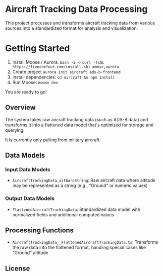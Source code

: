# Aircraft Tracking Data Processing

This project processes and transforms aircraft tracking data from various sources into a standardized format for analysis and visualization.

# Getting Started

1. Install Moose / Aurora: `bash -i <(curl -fsSL https://fiveonefour.com/install.sh) moose,aurora`
2. Create project `aurora init aircraft ads-b-frontend`
3. Install dependencies: `cd aircraft && npm install`
5. Run Moose: `moose dev`

You are ready to go!

## Overview

The system takes raw aircraft tracking data (such as ADS-B data) and transforms it into a flattened data model that's optimized for storage and querying. 

It is currently only pulling from military aircraft.

## Data Models

### Input Data Models

- `AircraftTrackingData_altBaroString`: Raw aircraft data where altitude may be represented as a string (e.g., "Ground" or numeric values)

### Output Data Models

- `FlattenedAircraftTrackingData`: Standardized data model with normalized fields and additional computed values

## Processing Functions

- `AircraftTrackingData__FlattenedAircraftTrackingData.ts`: Transforms the raw data into the flattened format, handling special cases like "Ground" altitude



## License

